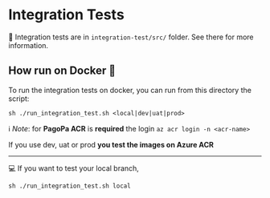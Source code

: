 # Integration Tests

👀 Integration tests are in `integration-test/src/` folder. See there for more information.

## How run on Docker 🐳

To run the integration tests on docker, you can run from this directory the script:

``` shell
sh ./run_integration_test.sh <local|dev|uat|prod>
```

ℹ️ _Note_: for **PagoPa ACR** is **required** the login `az acr login -n <acr-name>`

If you use dev, uat or prod **you test the images on Azure ACR**

---
💻 If you want to test your local branch,

``` shell
sh ./run_integration_test.sh local
```

